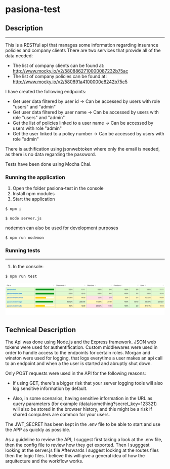 # pasiona-test

## Description
-------------
This is a RESTful api that manages some information regarding insurance policies and company clients
There are two services that provide all of the data needed:

- The list of company clients can be found at: http://www.mocky.io/v2/5808862710000087232b75ac
- The list of company policies can be found at: http://www.mocky.io/v2/580891a4100000e8242b75c5

I have created the following endpoints:

- Get user data filtered by user id -> Can be accessed by users with role "users" and "admin"
- Get user data filtered by user name -> Can be accessed by users with role "users" and "admin"
- Get the list of policies linked to a user name -> Can be accessed by users with role "admin"
- Get the user linked to a policy number -> Can be accessed by users with role "admin"

There is authification using jsonwebtoken where only the email is needed, as there is no data regarding
the password.

Tests have been done using Mocha Chai.

### **Running the application**

1. Open the folder pasiona-test in the console
2. Install npm modules
2. Start the application

```
$ npm i
```

```
$ node server.js
```

nodemon can also be used for development purposes

```
$ npm run nodemon
```

### Running tests
---

1. In the console:

```
$ npm run test
```


![](coverage-screenshot.png)

## Technical Description

The Api was done using Node.js and the Express framework. JSON web tokens were used for authentification.
Custom middlewares were used in order to handle access to the endpoints for certain roles.
Morgan and winston were used for logging, that logs everytime a user makes an api call to an endpoint and when 
a the user is started and abruptly shut down.

Only POST requests were used in the API for the following reasons: 
- If using GET, there's a bigger risk that your server logging tools will also log sensitive information by default.

- Also, in some scenarios, having sensitive information in the URL as query parameters (for example /data/something?secret_key=123321) will also be stored in the browser history, and this might be a risk if shared computers are common for your users. 

The JWT_SECRET has been kept in the .env file to be able to start and use the APP as quickly as possible.

As a guideline to review the API, I suggest first taking a look at the .env file, then the config file to review 
how they get exported.
Then I sugggest looking at the server.js file
Afterwards I suggest looking at the routes files then the logic files.
I believe this will give a general idea of how the arquitecture and the workflow works.





